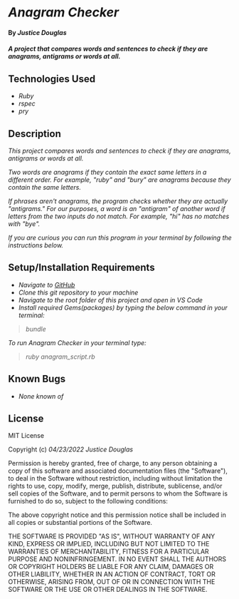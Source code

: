# _Anagram Checker_

#### By _**Justice Douglas**_

#### _A project that compares words and sentences to check if they are anagrams, antigrams or words at all._

## Technologies Used

* _Ruby_
* _rspec_
* _pry_

## Description

_This project compares words and sentences to check if they are anagrams, antigrams or words at all._

_Two words are anagrams if they contain the exact same letters in a different order. For example, "ruby" and "bury" are anagrams because they contain the same letters._

_If phrases aren't anagrams, the program checks whether they are actually "antigrams." For our purposes, a word is an "antigram" of another word if letters from the two inputs do not match. For example, "hi" has no matches with "bye"._

_If you are curious you can run this program in your terminal by following the instructions below._

## Setup/Installation Requirements

* _Navigate to [GitHub](https://github.com/justicepelteir/anagrams-and-antigrams)_
* _Clone this git repository to your machine_
* _Navigate to the root folder of this project and open in VS Code_
* _Install required Gems(packages) by typing the below command in your terminal:_
> _bundle_

_To run Anagram Checker in your terminal type:_
>_ruby anagram_script.rb_

## Known Bugs

* _None known of_

## License

MIT License

Copyright (c) _04/23/2022_ _Justice Douglas_

Permission is hereby granted, free of charge, to any person obtaining a copy
of this software and associated documentation files (the "Software"), to deal
in the Software without restriction, including without limitation the rights
to use, copy, modify, merge, publish, distribute, sublicense, and/or sell
copies of the Software, and to permit persons to whom the Software is
furnished to do so, subject to the following conditions:

The above copyright notice and this permission notice shall be included in all
copies or substantial portions of the Software.

THE SOFTWARE IS PROVIDED "AS IS", WITHOUT WARRANTY OF ANY KIND, EXPRESS OR
IMPLIED, INCLUDING BUT NOT LIMITED TO THE WARRANTIES OF MERCHANTABILITY,
FITNESS FOR A PARTICULAR PURPOSE AND NONINFRINGEMENT. IN NO EVENT SHALL THE
AUTHORS OR COPYRIGHT HOLDERS BE LIABLE FOR ANY CLAIM, DAMAGES OR OTHER
LIABILITY, WHETHER IN AN ACTION OF CONTRACT, TORT OR OTHERWISE, ARISING FROM,
OUT OF OR IN CONNECTION WITH THE SOFTWARE OR THE USE OR OTHER DEALINGS IN THE
SOFTWARE.